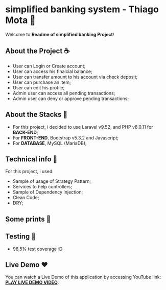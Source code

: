 # simplified banking system - Thiago Mota 📜

Welcome to **Readme of simplified banking Project**!

## About the Project ☕️

- User can Login or Create account;
- User can access his finalcial balance;
- User can transfer amount to his account via check deposit;
- User can purchase an item;
- User can edit his profile;
- Admin user can access all pending transactions;
- Admin user can deny or approve pending transactions;

## About the Stacks 📜

- For this project, i decided to use Laravel v9.52, and PHP v8.0.11 for **BACK-END**;
- For **FRONT-END**, Bootstrap v5.3.2 and Javascript;
- For **DATABASE**, MySQL (MariaDB);

## Technical info 🦄
For this project, i used:

- Sample of usage of Strategy Pattern;
- Services to help controllers;
- Sample of Dependency Injection;
- Clean Code;
- DRY;

## Some prints 📜



## Testing 📜

- 96,5% test coverage :D

## Live Demo ❤️

You can watch a Live Demo of this application by accessing YouTube link: **[PLAY LIVE DEMO VIDEO](https://www.youtube.com/watch?v=p3GKJ2BJ4dQ)**.

